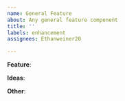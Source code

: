 ```yaml
---
name: General Feature
about: Any general feature component
title: ''
labels: enhancement
assignees: Ethanweiner20

---
```


**Feature**:

**Ideas**:

**Other**:
